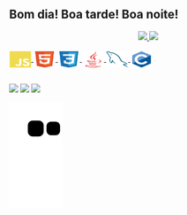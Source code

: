 ## Bom dia! Boa tarde! Boa noite!

<div align="center">
  <a href="https://github.com/BrunoHenriquee">
  <img height="150em" src="https://github-readme-stats.vercel.app/api?username=BrunoHenriquee&show_icons=true&theme=dark&include_all_commits=true&count_private=true"/>
  <img height="120em" src="https://github-readme-stats.vercel.app/api/top-langs/?username=BrunoHenriquee&layout=compact&langs_count=7&theme=dark"/>
</div>
<div style="display: inline_block"><br>
<img align="center" alt="Bruno-Js" height="30" width="40" src="https://raw.githubusercontent.com/devicons/devicon/master/icons/javascript/javascript-plain.svg">
<img align="center" alt="Bruno-HTML" height="30" width="40" src="https://raw.githubusercontent.com/devicons/devicon/master/icons/html5/html5-original.svg">
<img align="center" alt="Bruno-CSS" height="30" width="40" src="https://raw.githubusercontent.com/devicons/devicon/master/icons/css3/css3-original.svg">
<img align="center" alt="Bruno-Java" height="30" width="40" src="https://raw.githubusercontent.com/devicons/devicon/master/icons/java/java-plain.svg">
<img align="center" alt="Bruno-MySQL" height="30" width="40" src="https://raw.githubusercontent.com/devicons/devicon/master/icons/mysql/mysql-original.svg">
<img align="center" alt="Bruno-C" height="30" width="40" src="https://raw.githubusercontent.com/devicons/devicon/master/icons/c/c-original.svg">

## 

<a href="https://instagram.com/brunuu5" target="_blank"><img src="https://img.shields.io/badge/-Instagram-%23E4405F?style=for-the-badge&logo=instagram&logoColor=white" target="_blank"></a>
<a href = "mailto:brunocake0@gmail.com"><img src="https://img.shields.io/badge/-Gmail-%23333?style=for-the-badge&logo=gmail&logoColor=white" target="_blank"></a>
<a href="https://discord.gg/Brunuu#3126" target="_blank"><img src="https://img.shields.io/badge/Discord-7289DA?style=for-the-badge&logo=discord&logoColor=white" target="_blank"></a> 
 
 ![Snake animation](https://github.com/BrunoHenriquee/BrunoHenriquee/blob/output/github-contribution-grid-snake.svg)
 </div>
